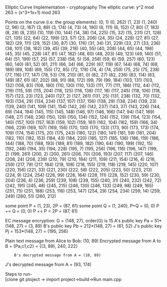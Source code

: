 Elliptic Curve Implementation - cryptography
The elliptic curve: y^2 mod 263 = (x^3+1x+1) mod 263

Points on the curve (i.e. the group elements):
(0, 1) (0, 262) (1, 23) (1, 240) (2, 96) (2, 167)
(3, 89) (3, 174) (4, 73) (4, 190) (6, 111) (6, 152)
(7, 80) (7, 183) (8, 28) (8, 235) (10, 119) (10, 144)
(14, 38) (14, 225) (15, 32) (15, 231) (21, 128) (21, 135)
(22, 64) (22, 199) (23, 57) (23, 206) (24, 35) (24, 228)
(27, 81) (27, 182) (29, 111) (29, 152) (30, 87) (30, 176)
(31, 34) (31, 229) (33, 27) (33, 236) (38, 101) (38, 162)
(39, 45) (39, 218) (40, 55) (40, 208) (44, 65) (44, 198)
(45, 35) (45, 228) (47, 81) (47, 182) (48, 60) (48, 203)
(49, 123) (49, 140) (51, 64) (51, 199) (57, 25) (57, 238)
(58, 5) (58, 258) (59, 6) (59, 257) (60, 123) (60, 140)
(61, 52) (61, 211) (66, 34) (66, 229) (67, 119) (67, 144)
(68, 74) (68, 189) (69, 108) (69, 155) (72, 85) (72, 178)
(74, 4) (74, 259) (75, 25) (75, 238) (77, 116) (77, 147)
(78, 53) (78, 210) (81, 0) (82, 27) (82, 236) (83, 114)
(83, 149) (87, 61) (87, 202) (88, 91) (88, 172) (99, 79)
(99, 184) (103, 131) (103, 132) (108, 83) (108, 180) (110, 130)
(110, 133) (111, 77) (111, 186) (112, 44) (112, 219) (115, 59)
(115, 204) (116, 125) (116, 138) (117, 18) (117, 245) (118, 106)
(118, 157) (123, 23) (123, 240) (127, 2) (127, 261) (131, 25)
(131, 238) (132, 70) (132, 193) (134, 29) (134, 234) (137, 107)
(137, 156) (138, 29) (138, 234) (139, 23) (139, 240) (141, 109)
(141, 154) (142, 26) (142, 237) (143, 37) (143, 226) (144, 69)
(144, 194) (145, 115) (145, 148) (146, 97) (146, 166) (147, 94)
(147, 169) (148, 27) (148, 236) (150, 129) (150, 134) (152, 124)
(152, 139) (154, 123) (154, 140) (157, 100) (157, 163) (159, 102)
(159, 161) (162, 104) (162, 159) (166, 34) (166, 229) (169, 107)
(169, 156) (170, 130) (170, 133) (173, 90) (173, 173) (174, 109)
(174, 154) (175, 20) (175, 243) (180, 122) (180, 141) (181, 59)
(181, 204) (182, 110) (182, 153) (184, 43) (184, 220) (185, 127)
(185, 136) (186, 119) (186, 144) (188, 70) (188, 193) (189, 81)
(189, 182) (190, 64) (190, 199) (192, 15) (192, 248) (194, 35)
(194, 228) (195, 7) (195, 256) (196, 116) (196, 147) (199, 2)
(199, 261) (200, 2) (200, 261) (206, 70) (206, 193) (207, 117)
(207, 146) (208, 24) (208, 239) (210, 79) (210, 184) (211, 109)
(211, 154) (216, 4) (216, 259) (217, 79) (217, 184) (218, 108)
(218, 155) (219, 118) (219, 145) (220, 107) (220, 156) (221, 33)
(221, 230) (222, 58) (222, 205) (223, 50) (223, 213) (224, 9)
(224, 254) (226, 99) (226, 164) (228, 111) (228, 152) (230, 59)
(230, 204) (236, 4) (236, 259) (239, 108) (239, 155) (240, 31)
(240, 232) (242, 72) (242, 191) (245, 48) (245, 215) (246, 130)
(246, 133) (249, 98) (249, 165) (251, 75) (251, 188) (253, 116)
(253, 147) (254, 29) (254, 234) (259, 14) (259, 249) (260, 51)
(260, 212)

some point P  = (1, 23), 2P = (87, 61)
some point Q = (1, 240), P+Q = (0, 0)
P += Q = (0, 0)
P += P = 2P = (87, 61)

EC message encryption:
G = (148, 27), order(G) is 15
A's public key Pa = 51*(148, 27) = (3, 89)
B's public key Pb = 212*(148, 27) = (61, 52)
J's public key Pj = 153*(148, 27) = (195, 256)


Plain text message from Alice to Bob: (10, 89)
Encrypted message from A to B = {Pa,c1,c2} = {(3, 89), 240, 222}

        B's decrypted message from A = (10, 89)

J's decrypted message from A = (93, 174)


Steps to run-</br>
[clone git ptoject -> import project->build->Run main.cpp

